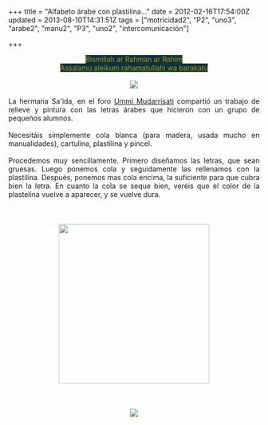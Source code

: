 +++
title = "Alfabeto árabe con plastilina..."
date = 2012-02-16T17:54:00Z
updated = 2013-08-10T14:31:51Z
tags = ["motricidad2", "P2", "uno3", "arabe2", "manu2", "P3", "uno2", "intercomunicación"]

+++

<div dir="ltr" style="text-align: left;" trbidi="on"><div style="text-align: justify;"><div class="separator" style="clear: both; text-align: center;"></div><div class="separator" style="clear: both; text-align: center;"><span style="background-color: #0c343d;"><span style="color: #bf9000;">Bismillah ar Rahman ar Rahim</span></span></div><div class="separator" style="clear: both; text-align: center;"><span style="background-color: #0c343d;"><span style="color: #bf9000;">Assalamu aleikum rahamatullahi wa barakatu</span></span></div><div class="separator" style="clear: both; text-align: center;"><br /></div><div class="separator" style="clear: both; text-align: center;"><a href="http://2.bp.blogspot.com/-o_l4mxW_O5c/UgFgDOYwyoI/AAAAAAAAE-M/gg2RZqjilRg/s1600/DSC02410.JPG" imageanchor="1" style="margin-left: 1em; margin-right: 1em;"><img border="0" src="http://2.bp.blogspot.com/-o_l4mxW_O5c/UgFgDOYwyoI/AAAAAAAAE-M/gg2RZqjilRg/s1600/DSC02410.JPG" /></a></div><div class="separator" style="clear: both; text-align: center;"><br /></div>La hermana Sa'ida, en el foro <a href="http://ummi-mudarrisati.forumotion.com/portal">Ummi Mudarrisati</a> compartió un trabajo de relieve y pintura con las letras árabes que hicieron con un grupo de pequeños alumnos.&nbsp;</div><div style="text-align: justify;"><br />Necesitáis simplemente cola blanca (para madera, usada mucho en manualidades), cartulina, plastilina y pincel.</div><br /><div style="text-align: justify;">Procedemos muy sencillamente. Primero diseñamos las letras, que sean gruesas. Luego ponemos cola y seguidamente las rellenamos con la plastilina. Después, ponemos mas cola encima, la suficiente para que cubra bien la letra. En cuanto la cola se seque bien, veréis que el color de la plastelina vuelve a aparecer, y se vuelve dura. </div><br /><div class="separator" style="clear: both; text-align: left;"></div><div class="separator" style="clear: both; text-align: center;"><a href="http://4.bp.blogspot.com/-uukt1OauoK0/Tz0vJ0pV92I/AAAAAAAAAqI/HnKU6AID4OI/s1600/DSC02390.JPG" imageanchor="1" style="margin-left: 1em; margin-right: 1em;"><br /></a></div><div class="separator" style="clear: both; text-align: center;"></div><div class="" style="clear: both; text-align: center;"><br /></div><div class="separator" style="clear: both; text-align: center;"><a href="http://4.bp.blogspot.com/-cNZvVZuimPc/UgFfaDyLGeI/AAAAAAAAE-E/6tsUs-igQh0/s1600/cats4.jpg" imageanchor="1" style="margin-left: 1em; margin-right: 1em;"><img border="0" height="320" src="http://4.bp.blogspot.com/-cNZvVZuimPc/UgFfaDyLGeI/AAAAAAAAE-E/6tsUs-igQh0/s320/cats4.jpg" width="302" /></a></div><div style="text-align: right;"><div class="" style="clear: both; text-align: center;">&nbsp;  </div><div class="separator" style="clear: both; text-align: center;"></div><div class="separator" style="clear: both; text-align: center;"></div><div class="separator" style="clear: both; text-align: center;"><a href="http://2.bp.blogspot.com/--oBMotINPug/TtlbInYcvkI/AAAAAAAAAZk/XHRrAOEHfHc/s1600/assalam2.png" imageanchor="1" style="margin-left: 1em; margin-right: 1em;"><br /></a></div><div class="separator" style="clear: both; text-align: center;"><a href="http://2.bp.blogspot.com/--oBMotINPug/TtlbInYcvkI/AAAAAAAAAZk/XHRrAOEHfHc/s1600/assalam2.png" imageanchor="1" style="margin-left: 1em; margin-right: 1em;"><br /></a></div><div style="text-align: center;"><a href="http://2.bp.blogspot.com/--oBMotINPug/TtlbInYcvkI/AAAAAAAAAZk/XHRrAOEHfHc/s1600/assalam2.png" imageanchor="1" style="margin-left: 1em; margin-right: 1em;"><img border="0" src="http://2.bp.blogspot.com/--oBMotINPug/TtlbInYcvkI/AAAAAAAAAZk/XHRrAOEHfHc/s1600/assalam2.png" /></a></div><div style="text-align: center;"><br /></div></div><br /></div>
